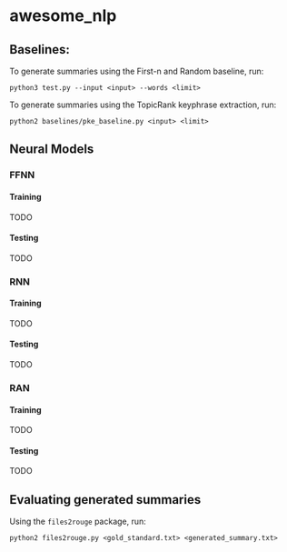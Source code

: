# awesome_nlp

## Baselines:
To generate summaries using the First-n and Random baseline, run:
```
python3 test.py --input <input> --words <limit>
```

To generate summaries using the TopicRank keyphrase extraction, run:
```
python2 baselines/pke_baseline.py <input> <limit>
```

## Neural Models
### FFNN
#### Training
TODO
#### Testing
TODO

### RNN
#### Training
TODO
#### Testing
TODO

### RAN
#### Training
TODO
#### Testing
TODO


## Evaluating generated summaries
Using the `files2rouge` package, run:
```
python2 files2rouge.py <gold_standard.txt> <generated_summary.txt>
```
